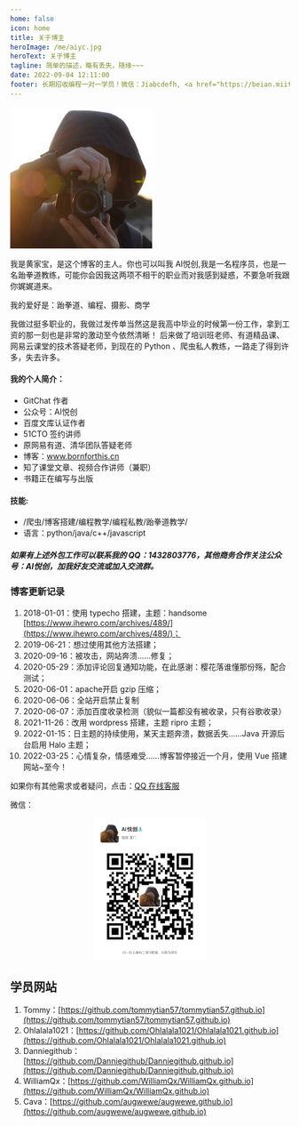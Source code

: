 ```yaml
---
home: false
icon: home
title: 关于博主
heroImage: /me/aiyc.jpg
heroText: 关于博主
tagline: 简单的描述，略有丢失，随缘~~~
date: 2022-09-04 12:11:00
footer: 长期招收编程一对一学员！微信：Jiabcdefh, <a href="https://beian.miit.gov.cn/" target="_blank">闽ICP备19021486号-6</a>
---
```


<img src="/me/aiyc.jpg" alt="image-20220904120649880" style="zoom:25%;" />

我是黄家宝，是这个博客的主人。你也可以叫我 AI悦创,我是一名程序员，也是一名跆拳道教练，可能你会因我这两项不相干的职业而对我感到疑惑，不要急听我跟你娓娓道来。

 我的爱好是：跆拳道、编程、摄影、商学

我做过挺多职业的，我做过发传单当然这是我高中毕业的时候第一份工作，拿到工资的那一刻也是非常的激动至今依然清晰！ 后来做了培训班老师、有道精品课、网易云课堂的技术答疑老师，到现在的 Python 、爬虫私人教练，一路走了得到许多，失去许多。

#### 我的个人简介：

*   GitChat 作者
*   公众号：AI悦创
*   百度文库认证作者
*   51CTO 签约讲师
*   原网易有道、清华团队答疑老师
*   博客：www.bornforthis.cn
*   知了课堂文章、视频合作讲师（兼职）
*   书籍正在编写与出版

#### 技能:

*   /爬虫/博客搭建/编程教学/编程私教/跆拳道教学/
*   语言：python/java/c++/javascript

##### 如果有上述外包工作可以联系我的 QQ：1432803776，其他商务合作关注公众号：AI悦创，加我好友交流或加入交流群。

### 博客更新记录

1.  2018-01-01：使用 typecho 搭建，主题：handsome [https://www.ihewro.com/archives/489/](https://www.ihewro.com/archives/489/)；
2.  2019-06-21：想过使用其他方法搭建；
3.  2020-09-16：被攻击，网站奔溃......修复；
4.  2020-05-29：添加评论回复通知功能，在此感谢：樱花落谁懂那份殇，配合测试；
5.  2020-06-01：apache开启 gzip 压缩；
6.  2020-06-06：全站开启禁止复制
7.  2020-06-07：添加百度收录检测（貌似一篇都没有被收录，只有谷歌收录）
4.  2021-11-26：改用 wordpress 搭建，主题 ripro 主题；
4.  2022-01-15：日主题的持续使用，某天主题奔溃，数据丢失......Java 开源后台启用 Halo 主题；
4.  2022-03-25：心情复杂，情感难受......博客暂停接近一个月，使用 Vue 搭建网站~至今！

如果你有其他需求或者疑问，点击：[QQ 在线客服](http://wpa.qq.com/msgrd?v=3&uin=1432803776&site=qq&menu=yes)

微信：

<div align=center><img src="/ewm/Jiabcdefh.jpg" alt="微信号：Jiabcdefh" style="zoom:25%;" /></div>

## 学员网站

1. Tommy：[https://github.com/tommytian57/tommytian57.github.io](https://github.com/tommytian57/tommytian57.github.io)
2. Ohlalala1021：[https://github.com/Ohlalala1021/Ohlalala1021.github.io](https://github.com/Ohlalala1021/Ohlalala1021.github.io)
3. Danniegithub：[https://github.com/Danniegithub/Danniegithub.github.io](https://github.com/Danniegithub/Danniegithub.github.io)
4. WilliamQx：[https://github.com/WilliamQx/WilliamQx.github.io](https://github.com/WilliamQx/WilliamQx.github.io)
5. Cava：[https://github.com/augwewe/augwewe.github.io](https://github.com/augwewe/augwewe.github.io)

